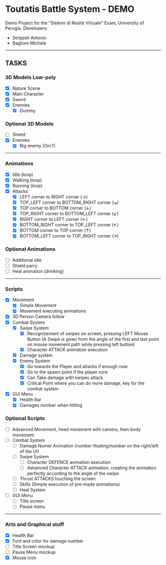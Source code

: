 # Toutatis Battle System - DEMO
Demo Project for the "Sistemi di Realtà Virtuale" Exam, University of Perugia.
Developers:
- Strippoli Antonio
- Baglioni Michele

<hr>

## TASKS

### 3D Models Low-poly
- [x] Nature Scene
- [x] Main Character
- [x] Sword
- [x] Enemies
  - [x] Dummy

### Optional 3D Models
- [ ] Shield
- [x] Enemies
  - [x] Big enemy (Orc?)

<hr>

### Animations
- [x] Idle (loop)
- [x] Walking (loop)
- [x] Running (loop)
- [x] Attacks
  - [x] LEFT corner to RIGHT corner             (→)
  - [x] TOP_LEFT corner to BOTTOM_RIGHT corner  (↘)
  - [x] TOP corner to BOTTOM corner             (↓)
  - [x] TOP_RIGHT corner to BOTTOM_LEFT corner  (↙)
  - [x] RIGHT corner to LEFT corner             (←)
  - [x] BOTTOM_RIGHT corner to TOP_LEFT corner  (↖)
  - [x] BOTTOM corner to TOP corner             (↑)
  - [x] BOTTOM_LEFT corner to TOP_RIGHT corner  (↗)

### Optional Animations
- [ ] Additional idle
- [ ] Shield parry
- [ ] Heal animation (drinking)

<hr>

### Scripts
- [x] Movement
  - [x] Simple Movement
  - [x] Movement executing animations
- [x] 3D Person Camera follow
- [x] Combat System
  - [x] Swipe System
    - [x] Recognizement of swipes on screen, pressing LEFT Mouse Button (A Swipe is given from the angle of the first and last point on mouse movement path while pressing left button)
    - [x] Character ATTACK animation execution
  - [x] Damage system
  - [x] Enemy System
    - [x] Go towards the Player and attacks if enough near
    - [x] Go to the spawn point if the player runs
    - [x] Can Take damage with swipes attack
    - [x] Critical Point where you can do more damage, key for the combat system
- [x] GUI Menu
  - [x] Health Bar
  - [x] Damages number when hitting

### Optional Scripts
- [ ] Advanced Movement, head movement with camera, then body movement
- [ ] Combat System
  - [ ] Damage Numer Animation (number floating/number on the right/left of the UI)
  - [ ] Swipe System
    - [ ] Character DEFENCE animation execution
    - [ ] Advanced Character ATTACK animation, creating the animation perfectly according to the angle of the swipe
  - [ ] Thrust ATTACKS touching the screen
  - [ ] Skills (Simple execution of pre-made animations)
  - [ ] Heal System
- [ ] GUI Menu
  - [ ] Title screen
  - [ ] Pause menu

<hr>

### Arts and Graphical stuff
- [x] Health Bar
- [x] Font and color for damage number
- [ ] Title Screen mockup
- [ ] Pause Menu mockup
- [x] Mouse icon